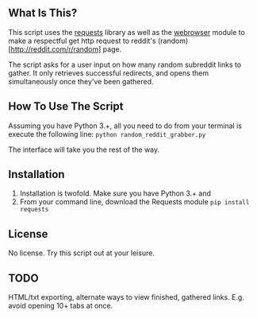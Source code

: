 What Is This?
-------------

This script uses the [requests](http://www.python-requests.org/en/latest/)
library as well as the
[webrowser](https://docs.python.org/3/library/webbrowser.html) module
to make a respectful get http request to reddit's
(random)[http://reddit.com/r/random] page.

The script asks for a user input on how many random subreddit links to gather.
It only retrieves successful redirects, and opens them simultaneously
once they've been gathered.

How To Use The Script
-----------------------

Assuming you have Python 3.+, all you need to do from your terminal is execute
the following line:
``python random_reddit_grabber.py``

The interface will take you the rest of the way.

Installation
-----------------------

1. Installation is twofold. Make sure you have Python 3.+ and
2. From your command line, download the Requests module
``pip install requests``

License
--------------------------

No license. Try this script out at your leisure.

TODO
--------------------------

HTML/txt exporting, alternate ways to view finished, gathered links. E.g. avoid
opening 10+ tabs at once.
